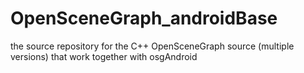 # OpenSceneGraph_androidBase
the source repository for the C++ OpenSceneGraph source (multiple versions) that work together with osgAndroid

